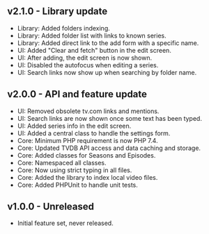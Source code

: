 ## v2.1.0 - Library update
- Library: Added folders indexing.
- Library: Added folder list with links to known series.
- Library: Added direct link to the add form with a specific name. 
- UI: Added "Clear and fetch" button in the edit screen.
- UI: After adding, the edit screen is now shown.
- UI: Disabled the autofocus when editing a series.
- UI: Search links now show up when searching by folder name.

## v2.0.0 - API and feature update
- UI: Removed obsolete tv.com links and mentions.
- UI: Search links are now shown once some text has been typed.
- UI: Added series info in the edit screen.
- UI: Added a central class to handle the settings form.
- Core: Minimum PHP requirement is now PHP 7.4.
- Core: Updated TVDB API access and data caching and storage.
- Core: Added classes for Seasons and Episodes.
- Core: Namespaced all classes.
- Core: Now using strict typing in all files.
- Core: Added the library to index local video files.
- Core: Added PHPUnit to handle unit tests.

## v1.0.0 - Unreleased
- Initial feature set, never released.
